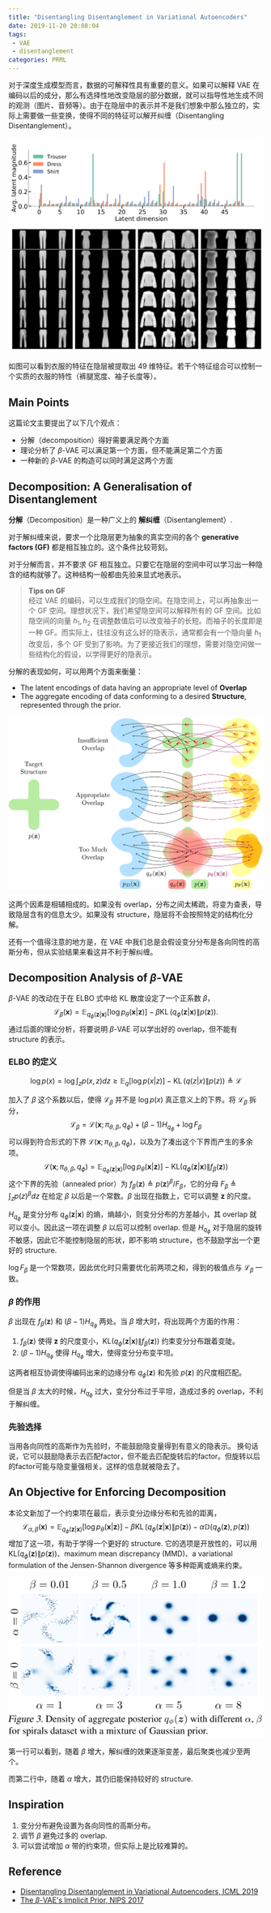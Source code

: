 ```yaml
---
title: "Disentangling Disentanglement in Variational Autoencoders"
date: 2019-11-20 20:08:04
tags: 
 - VAE
 - disentanglement
categories: PRML
---
```


对于深度生成模型而言，数据的可解释性具有重要的意义。如果可以解释 VAE 在编码以后的成分，那么有选择性地改变隐层的部分数据，就可以指导性地生成不同的观测（图片、音频等）。由于在隐层中的表示并不是我们想象中那么独立的，实际上需要做一些变换，使得不同的特征可以解开纠缠（Disentangling Disentanglement）。

![](disentangling-disentanglement-in-vae/disentanglement.png)

如图可以看到衣服的特征在隐层被提取出 49 维特征。若干个特征组合可以控制一个实质的衣服的特性（裤腿宽度、袖子长度等）。

## Main Points

这篇论文主要提出了以下几个观点：

- 分解（decomposition）得好需要满足两个方面
- 理论分析了 $\beta$-VAE 可以满足第一个方面，但不能满足第二个方面
- 一种新的 $\beta$-VAE 的构造可以同时满足这两个方面

## Decomposition: A Generalisation of Disentanglement

**分解**（Decomposition）是一种广义上的 **解纠缠**（Disentanglement）.

对于解纠缠来说，要求一个比隐层更为抽象的真实空间的各个 **generative factors (GF)** 都是相互独立的。这个条件比较苛刻。

对于分解而言，并不要求 GF 相互独立。只要它在隐层的空间中可以学习出一种隐含的结构就够了。这种结构一般都由先验来显式地表示。

> **Tips on GF**  
经过 VAE 的编码，可以生成我们的隐空间。在隐空间上，可以再抽象出一个 GF 空间。理想状况下，我们希望隐空间可以解释所有的 GF 空间。比如隐空间的向量 $h_1,h_2$ 在调整数值后可以改变袖子的长短。而袖子的长度即是一种 GF。而实际上，往往没有这么好的隐表示，通常都会有一个隐向量 $h_1$ 改变后，多个 GF 受到了影响。为了更接近我们的理想，需要对隐空间做一些结构化的假设，以学得更好的隐表示。

分解的表现如何，可以用两个方面来衡量：
- The latent encodings of data having an appropriate level of **Overlap** 
- The aggregate encoding of data conforming to a desired **Structure**, represented through the prior.

![src: github.com/iffsid/disentangling-disentanglement](disentangling-disentanglement-in-vae/two-factors.png)

这两个因素是相辅相成的。如果没有 overlap，分布之间太稀疏，将变为查表，导致隐层含有的信息太少。如果没有 structure，隐层将不会按照特定的结构化分解。

还有一个值得注意的地方是，在 VAE 中我们总是会假设变分分布是各向同性的高斯分布，但从实验结果来看这并不利于解纠缠。

## Decomposition Analysis of $\beta$-VAE

$\beta$-VAE 的改动在于在 ELBO 式中给 KL 散度设定了一个正系数 $\beta$，
$$
\mathcal{L}_{\beta}(\boldsymbol{x})=\mathbb{E}_{q_{\phi}(\boldsymbol{z} | \boldsymbol{x})}\left[\log p_{\theta}(\boldsymbol{x} | \boldsymbol{z})\right]-\beta \operatorname{KL}\left(q_{\phi}(\boldsymbol{z} | \boldsymbol{x}) \| p(\boldsymbol{z})\right).
$$
通过后面的理论分析，将要说明 $\beta$-VAE 可以学出好的 overlap，但不能有 structure 的表示。


### ELBO 的定义
$$
\log p(x)=\log \int_{z} p(x, z) d z \geq \mathbb{E}_{q}[\log p(x | z)]-\operatorname{KL}(q(z | x) \| p(z)) \triangleq \mathcal{L}
$$

加入了 $\beta$ 这个系数以后，使得 $\mathcal{L}_{\beta}$ 并不是 $\log p(x)$ 真正意义上的下界。将 $\mathcal{L}_{\beta}$ 拆分，
$$
\mathcal{L}_{\beta}=\mathcal{L}\left(\boldsymbol{x} ; \pi_{\theta, \beta}, q_{\phi}\right)+(\beta-1) H_{q_{\phi}}+\log F_{\beta}
$$
可以得到符合形式的下界 $\mathcal{L}\left(\boldsymbol{x} ; \pi_{\theta, \beta}, q_{\phi}\right)$，以及为了凑出这个下界而产生的多余项。
$$
\mathcal{L}\left(\boldsymbol{x} ; \pi_{\theta, \beta}, q_{\phi}\right)=\mathbb{E}_{q_{\phi}(\boldsymbol{z} | \boldsymbol{x})}\left[\log p_{\theta}(\boldsymbol{x} | \boldsymbol{z})\right]-\mathrm{KL}\left(q_{\phi}(\boldsymbol{z} | \boldsymbol{x}) \| f_{\beta}(\boldsymbol{z})\right)
$$
这个下界的先验（annealed prior）为 $f_{\beta}(\boldsymbol{z}) \triangleq p(\boldsymbol{z})^{\beta} / F_{\beta}$，它的分母 $F_{\beta} \triangleq \int_{z} p(z)^{\beta} d z$ 在给定 $\beta$ 以后是一个常数。$\beta$ 出现在指数上，它可以调整 $\boldsymbol z$ 的尺度。

$H_{q_{\phi}}$ 是变分分布 $q_{\phi}(\boldsymbol{z} | \boldsymbol{x})$ 的熵，熵越小，则变分分布的方差越小，其 overlap 就可以变小。因此这一项在调整 $\beta$ 以后可以控制 overlap. 但是 $H_{q_{\phi}}$ 对于隐层的旋转不敏感，因此它不能控制隐层的形状，即不影响 structure，也不鼓励学出一个更好的 structure.

$\log F_{\beta}$ 是一个常数项，因此优化时只需要优化前两项之和，得到的极值点与 $\mathcal{L}_{\beta}$ 一致。

### $\beta$ 的作用

$\beta$ 出现在 $f_{\beta}(\boldsymbol{z})$ 和 $(\beta-1) H_{q_{\phi}}$ 两处。当 $\beta$ 增大时，将出现两个方面的作用：  
1. $f_{\beta}(\boldsymbol{z})$ 使得 $\boldsymbol{z}$ 的尺度变小，$\mathrm{KL}\left(q_{\phi}(\boldsymbol{z} | \boldsymbol{x}) \| f_{\beta}(\boldsymbol{z})\right)$ 约束变分分布跟着变陡。
2. $(\beta-1) H_{q_{\phi}}$ 使得 $H_{q_{\phi}}$ 增大，使得变分分布变平坦。

这两者相互协调使得编码出来的边缘分布 $q_{\phi}(\boldsymbol{z})$ 和先验 $p(\boldsymbol{z})$ 的尺度相匹配。

但是当 $\beta$ 太大的时候，$H_{q_{\phi}}$ 过大，变分分布过于平坦，造成过多的 overlap，不利于解纠缠。

### 先验选择

当用各向同性的高斯作为先验时，不能鼓励隐变量得到有意义的隐表示。
换句话说，它可以鼓励隐表示去匹配factor，但不能去匹配旋转后的factor。但旋转以后的factor可能与隐变量强相关。这样的信息就被隐去了。

## An Objective for Enforcing Decomposition

本论文新加了一个约束项在最后，表示变分边缘分布和先验的距离，
$$
\mathcal{L}_{\alpha, \beta}(\boldsymbol{x})=\mathbb{E}_{q_{\phi}(\boldsymbol{z} | \boldsymbol{x})}\left[\log p_{\theta}(\boldsymbol{x} | \boldsymbol{z})\right]
-\beta \operatorname{KL}\left(q_{\phi}(\boldsymbol{z} | \boldsymbol{x}) \| p(\boldsymbol{z})\right)-\alpha \mathbb{D}\left(q_{\phi}(\boldsymbol{z}), p(\boldsymbol{z})\right)
$$
增加了这一项，有助于学得一个更好的 structure. 它的选项是开放性的，可以用 $\mathrm{KL}\left(q_{\phi}(\boldsymbol{z}) \| p(\boldsymbol{z})\right)$、maximum mean discrepancy (MMD)、a variational formulation of the Jensen-Shannon divergence 等多种距离或熵来约束。

![](disentangling-disentanglement-in-vae/clustered-prior.png)

第一行可以看到，随着 $\beta$ 增大，解纠缠的效果逐渐变差，最后聚类也减少至两个。

而第二行中，随着 $\alpha$ 增大，其仍旧能保持较好的 structure.

## Inspiration

1. 变分分布避免设置为各向同性的高斯分布。
2. 调节 $\beta$ 避免过多的 overlap.
3. 可以尝试增加 $\alpha$ 带的约束项，但实际上是比较难算的。

## Reference 

- [Disentangling Disentanglement in Variational Autoencoders, ICML 2019](http://proceedings.mlr.press/v97/mathieu19a.html)
- [The $\beta$-VAE's Implicit Prior, NIPS 2017](http://bayesiandeeplearning.org/2017/papers/66.pdf)